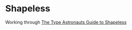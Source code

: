 # Shapeless

Working through [The Type Astronauts Guide to Shapeless](https://underscore.io/books/shapeless-guide/)